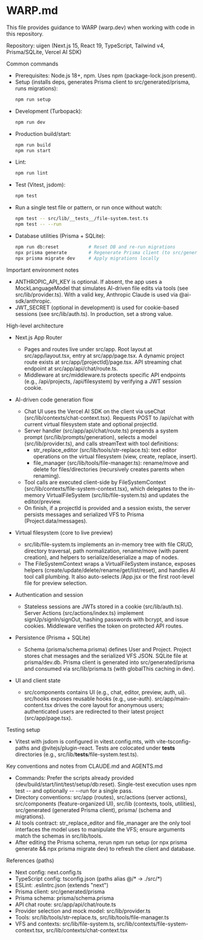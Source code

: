 # WARP.md

This file provides guidance to WARP (warp.dev) when working with code in this repository.

Repository: uigen (Next.js 15, React 19, TypeScript, Tailwind v4, Prisma/SQLite, Vercel AI SDK)

Common commands
- Prerequisites: Node.js 18+, npm. Uses npm (package-lock.json present).
- Setup (installs deps, generates Prisma client to src/generated/prisma, runs migrations):
  ```bash path=null start=null
  npm run setup
  ```
- Development (Turbopack):
  ```bash path=null start=null
  npm run dev
  ```
- Production build/start:
  ```bash path=null start=null
  npm run build
  npm run start
  ```
- Lint:
  ```bash path=null start=null
  npm run lint
  ```
- Test (Vitest, jsdom):
  ```bash path=null start=null
  npm test
  ```
- Run a single test file or pattern, or run once without watch:
  ```bash path=null start=null
  npm test -- src/lib/__tests__/file-system.test.ts
  npm test -- --run
  ```
- Database utilities (Prisma + SQLite):
  ```bash path=null start=null
  npm run db:reset           # Reset DB and re-run migrations
  npx prisma generate        # Regenerate Prisma client (to src/generated/prisma)
  npx prisma migrate dev     # Apply migrations locally
  ```

Important environment notes
- ANTHROPIC_API_KEY is optional. If absent, the app uses a MockLanguageModel that simulates AI-driven file edits via tools (see src/lib/provider.ts). With a valid key, Anthropic Claude is used via @ai-sdk/anthropic.
- JWT_SECRET (optional in development) is used for cookie-based sessions (see src/lib/auth.ts). In production, set a strong value.

High-level architecture
- Next.js App Router
  - Pages and routes live under src/app. Root layout at src/app/layout.tsx, entry at src/app/page.tsx. A dynamic project route exists at src/app/[projectId]/page.tsx. API streaming chat endpoint at src/app/api/chat/route.ts.
  - Middleware at src/middleware.ts protects specific API endpoints (e.g., /api/projects, /api/filesystem) by verifying a JWT session cookie.

- AI-driven code generation flow
  - Chat UI uses the Vercel AI SDK on the client via useChat (src/lib/contexts/chat-context.tsx). Requests POST to /api/chat with current virtual filesystem state and optional projectId.
  - Server handler (src/app/api/chat/route.ts) prepends a system prompt (src/lib/prompts/generation), selects a model (src/lib/provider.ts), and calls streamText with tool definitions:
    - str_replace_editor (src/lib/tools/str-replace.ts): text editor operations on the virtual filesystem (view, create, replace, insert).
    - file_manager (src/lib/tools/file-manager.ts): rename/move and delete for files/directories (recursively creates parents when renaming).
  - Tool calls are executed client-side by FileSystemContext (src/lib/contexts/file-system-context.tsx), which delegates to the in-memory VirtualFileSystem (src/lib/file-system.ts) and updates the editor/preview.
  - On finish, if a projectId is provided and a session exists, the server persists messages and serialized VFS to Prisma (Project.data/messages).

- Virtual filesystem (core to live preview)
  - src/lib/file-system.ts implements an in-memory tree with file CRUD, directory traversal, path normalization, rename/move (with parent creation), and helpers to serialize/deserialize a map of nodes.
  - The FileSystemContext wraps a VirtualFileSystem instance, exposes helpers (create/update/delete/rename/get/list/reset), and handles AI tool call plumbing. It also auto-selects /App.jsx or the first root-level file for preview selection.

- Authentication and session
  - Stateless sessions are JWTs stored in a cookie (src/lib/auth.ts). Server Actions (src/actions/index.ts) implement signUp/signIn/signOut, hashing passwords with bcrypt, and issue cookies. Middleware verifies the token on protected API routes.

- Persistence (Prisma + SQLite)
  - Schema (prisma/schema.prisma) defines User and Project. Project stores chat messages and the serialized VFS JSON. SQLite file at prisma/dev.db. Prisma client is generated into src/generated/prisma and consumed via src/lib/prisma.ts (with globalThis caching in dev).

- UI and client state
  - src/components contains UI (e.g., chat, editor, preview, auth, ui). src/hooks exposes reusable hooks (e.g., use-auth). src/app/main-content.tsx drives the core layout for anonymous users; authenticated users are redirected to their latest project (src/app/page.tsx).

Testing setup
- Vitest with jsdom is configured in vitest.config.mts, with vite-tsconfig-paths and @vitejs/plugin-react. Tests are colocated under __tests__ directories (e.g., src/lib/__tests__/file-system.test.ts).

Key conventions and notes from CLAUDE.md and AGENTS.md
- Commands: Prefer the scripts already provided (dev/build/start/lint/test/setup/db:reset). Single-test execution uses npm test -- <pattern> and optionally -- --run for a single pass.
- Directory conventions: src/app (routes), src/actions (server actions), src/components (feature-organized UI), src/lib (contexts, tools, utilities), src/generated (generated Prisma client), prisma/ (schema and migrations).
- AI tools contract: str_replace_editor and file_manager are the only tool interfaces the model uses to manipulate the VFS; ensure arguments match the schemas in src/lib/tools.
- After editing the Prisma schema, rerun npm run setup (or npx prisma generate && npx prisma migrate dev) to refresh the client and database.

References (paths)
- Next config: next.config.ts
- TypeScript config: tsconfig.json (paths alias @/* -> ./src/*)
- ESLint: .eslintrc.json (extends "next")
- Prisma client: src/generated/prisma
- Prisma schema: prisma/schema.prisma
- API chat route: src/app/api/chat/route.ts
- Provider selection and mock model: src/lib/provider.ts
- Tools: src/lib/tools/str-replace.ts, src/lib/tools/file-manager.ts
- VFS and contexts: src/lib/file-system.ts, src/lib/contexts/file-system-context.tsx, src/lib/contexts/chat-context.tsx
